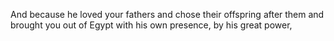And because he loved your fathers and chose their offspring after them and brought you out of Egypt with his own presence, by his great power,
